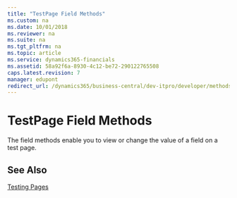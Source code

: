 ```yaml
---
title: "TestPage Field Methods"
ms.custom: na
ms.date: 10/01/2018
ms.reviewer: na
ms.suite: na
ms.tgt_pltfrm: na
ms.topic: article
ms.service: dynamics365-financials
ms.assetid: 58a92f6a-8930-4c12-be72-290122765508
caps.latest.revision: 7
manager: edupont
redirect_url: /dynamics365/business-central/dev-itpro/developer/methods-auto/library
---
```


 

# TestPage Field Methods
The field methods enable you to view or change the value of a field on a test page.  
  
## See Also  
[Testing Pages](devenv-testpage-methods.md)